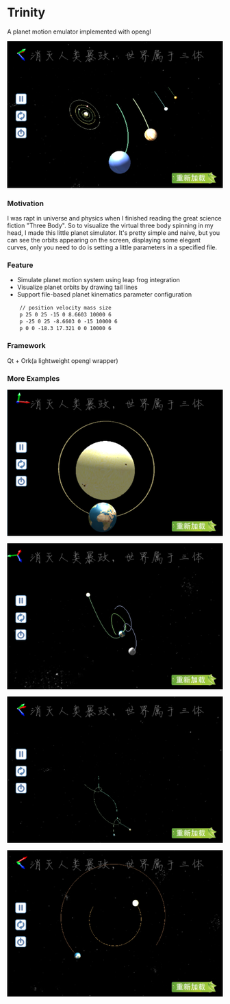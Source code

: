 # Trinity
A planet motion emulator implemented with opengl 

![cover](https://github.com/Code-Guy/Trinity/blob/master/Trinity/snapshots/psb%20(5).png?raw=true)
### Motivation
I was rapt in universe and physics when I finished reading the great science fiction "Three Body". So to visualize the virtual three body spinning in my head, I made this little planet simulator. It's pretty simple and naive, but you can see the orbits appearing on the screen, displaying some elegant curves, only you need to do is setting a little parameters in a specified file.

### Feature

 - Simulate planet motion system using leap frog integration
 - Visualize planet orbits by drawing tail lines
 -  Support file-based planet kinematics parameter configuration
```
    // position velocity mass size
    p 25 0 25 -15 0 8.6603 10000 6
    p -25 0 25 -8.6603 0 -15 10000 6
    p 0 0 -18.3 17.321 0 0 10000 6
```
### Framework
Qt + Ork(a lightweight opengl wrapper)
### More Examples
![cover](https://github.com/Code-Guy/Trinity/blob/master/Trinity/snapshots/psb%20(6).png?raw=true)

![cover](https://github.com/Code-Guy/Trinity/blob/master/Trinity/snapshots/psb%20(1).png?raw=true)

![cover](https://github.com/Code-Guy/Trinity/blob/master/Trinity/snapshots/psb%20(4).png?raw=true)

![cover](https://github.com/Code-Guy/Trinity/blob/master/Trinity/snapshots/psb%20(3).png?raw=true)


